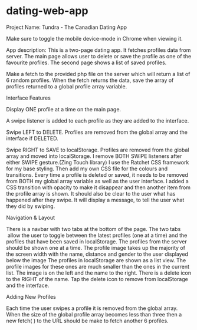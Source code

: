 # dating-web-app

Project Name: Tundra - The Canadian Dating App

Make sure to toggle the mobile device-mode in Chrome when viewing it.

App description: This is a two-page dating app. It fetches profiles data from server. The main page allows user to delete or save the profile as one of the favourite profiles. The second page shows a list of saved profiles.

Make a fetch to the provided php file on the server which will return a list of 6 random profiles.
When the fetch returns the data, save the array of profiles returned to a global profile array variable.

Interface Features

Display ONE profile at a time on the main page.

A swipe listener is added to each profile as they are added to the interface.

Swipe LEFT to DELETE. Profiles are removed from the global array and the interface if DELETED.

Swipe RIGHT to SAVE to localStorage. Profiles are removed from the global array and moved into localStorage.
I remove BOTH SWIPE listeners after either SWIPE gesture.(Zing Touch library)
I use the Ratchet CSS framework for my base styling. Then add my own CSS file for the colours and transitions.
Every time a profile is deleted or saved, it needs to be removed from BOTH my global array variable as well as the user interface. I added a CSS transition with opacity to make it disappear and then another item from the profile array is shown.
It should also be clear to the user what has happened after they swipe. It will display a message, to tell the user what they did by swiping.

Navigation & Layout

There is a navbar with two tabs at the bottom of the page. The two tabs  allow the user to toggle between the latest profiles (one at a time) and the profiles that have been saved in localStorage.
The profiles from the server should be shown one at a time. The profile image takes up the majority of the screen width with the name, distance and gender to the user displayed below the image
The profiles in localStorage are shown as a list view. The profile images for these ones are much smaller than the ones in the current list. The image is on the left and the name to the right. There is a delete icon to the RIGHT of the name.
Tap the delete icon to remove from localStorage and the interface. 

Adding New Profiles

Each time the user swipes a profile it is removed from the global array. When the size of the global profile array becomes less than three then a new fetch( ) to the URL should be make to fetch another 6 profiles.

